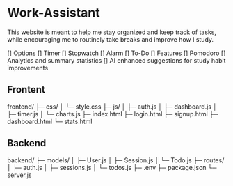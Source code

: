 # Work-Assistant

This website is meant to help me stay organized and keep track of tasks, while encouraging me to routinely take breaks and improve how I study. 

[] Options
    [] Timer
    [] Stopwatch
    [] Alarm
    [] To-Do
[] Features
    [] Pomodoro
    [] Analytics and summary statistics
    [] AI enhanced suggestions for study habit improvements

## Frontent

frontend/
├─ css/
│  └─ style.css
├─ js/
│  ├─ auth.js
│  ├─ dashboard.js
│  ├─ timer.js
│  └─ charts.js
├─ index.html
├─ login.html
├─ signup.html
├─ dashboard.html
└─ stats.html

## Backend

backend/
├─ models/
│  ├─ User.js
│  ├─ Session.js
│  └─ Todo.js
├─ routes/
│  ├─ auth.js
│  ├─ sessions.js
│  └─ todos.js
├─ .env
├─ package.json
└─ server.js